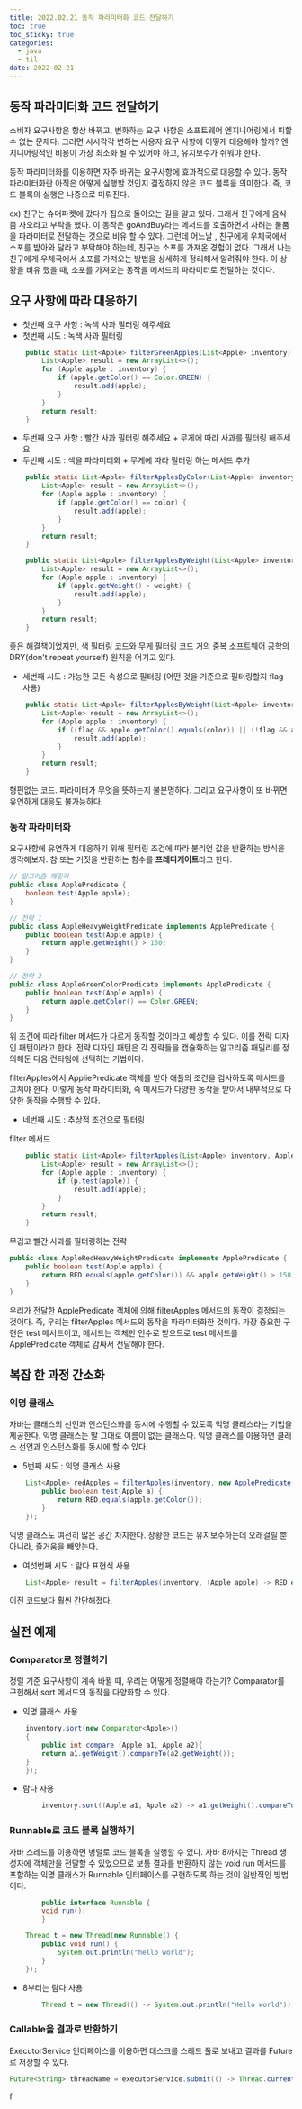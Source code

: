 ```yaml
---
title: 2022.02.21 동작 파라미터화 코드 전달하기
toc: true
toc_sticky: true
categories:
  - java
  - til
date: 2022-02-21
---
```


## 동작 파라미터화 코드 전달하기

소비자 요구사항은 항상 바뀌고, 변화하는 요구 사항은 소프트웨어 엔지니어링에서 피할 수 없는 문제다.
그러면 시시각각 변하는 사용자 요구 사항에 어떻게 대응해야 할까?
엔지니어링적인 비용이 가장 최소화 될 수 있어야 하고, 유지보수가 쉬워야 한다.

동작 파라미터화를 이용하면 자주 바뀌는 요구사항에 효과적으로 대응할 수 있다.
동작 파라미터화란 아직은 어떻게 실행할 것인지 결정하지 않은 코드 블록을 의미한다.
즉, 코드 블록의 실행은 나중으로 미뤄진다.

ex) 친구는 슈머파켓에 갔다가 집으로 돌아오는 길을 알고 있다. 그래서 친구에게 음식좀 사오라고 부탁을 했다.
이 동작은 goAndBuy라는 메서드를 호출하면서 사려는 물품을 파라미터로 전달하는 것으로 비유 할 수 있다.
그런데 어느날 , 친구에게 우체국에서 소포를 받아와 달라고 부탁해야 하는데, 친구는 소포를 가져온 경험이 없다.
그래서 나는 친구에게 우체국에서 소포를 가져오는 방법을 상세하게 정리해서 알려줘야 한다. 
이 상황을 비유 했을 때, 소포를 가져오는 동작을 메서드의 파라미터로 전달하는 것이다.



## 요구 사항에 따라 대응하기

- 첫번째 요구 사항 : 녹색 사과 필터링 해주세요
- 첫번째 시도 : 녹색 사과 필터링

```java
    public static List<Apple> filterGreenApples(List<Apple> inventory) {
        List<Apple> result = new ArrayList<>();
        for (Apple apple : inventory) {
            if (apple.getColor() == Color.GREEN) {
                result.add(apple);
            }
        }
        return result;
    }
```



- 두번째 요구 사항 : 빨간 사과 필터링 해주세요 + 무게에 따라 사과를 필터링 해주세요
- 두번째 시도 : 색을 파라미터화 + 무게에 따라 필터링 하는 메서드 추가

```java
    public static List<Apple> filterApplesByColor(List<Apple> inventory, Color color) {
        List<Apple> result = new ArrayList<>();
        for (Apple apple : inventory) {
            if (apple.getColor() == color) {
                result.add(apple);
            }
        }
        return result;
    }

```



```java
    public static List<Apple> filterApplesByWeight(List<Apple> inventory, int weight) {
        List<Apple> result = new ArrayList<>();
        for (Apple apple : inventory) {
            if (apple.getWeight() > weight) {
                result.add(apple);
            }
        }
        return result;
    }
```

좋은 해결책이었지만, 색 필터링 코드와 무게 필터링 코드 거의 중복
소프트웨어 공학의 DRY(don't repeat yourself) 원칙을 어기고 있다.



- 세번째 시도 : 가능한 모든 속성으로 필터링 (어떤 것을 기준으로 필터링할지 flag 사용)

```java
    public static List<Apple> filterApplesByWeight(List<Apple> inventory, Color color, int weight, boolean flag) {
        List<Apple> result = new ArrayList<>();
        for (Apple apple : inventory) {
            if ((flag && apple.getColor().equals(color)) || (!flag && apple.getWeight() > weight)) {
                result.add(apple);
            }
        }
        return result;
    }
```

형편없는 코드. 파라미터가 무엇을 뜻하는지 불분명하다.
그리고 요구사항이 또 바뀌면 유연하게 대응도 불가능하다.



### 동작 파라미터화

요구사항에 유연하게 대응하기 위해 필터링 조건에 따라 불리언 값을 반환하는 방식을 생각해보자.
참 또는 거짓을 반환하는 함수를 **프레디케이트**라고 한다.

```java
// 알고리즘 패밀리
public class ApplePredicate {
    boolean test(Apple apple);
}
```



```java
// 전략 1
public class AppleHeavyWeightPredicate implements ApplePredicate {
    public boolean test(Apple apple) {
        return apple.getWeight() > 150;
    }
}

// 전략 2
public class AppleGreenColorPredicate implements ApplePredicate {
    public boolean test(Apple apple) {
        return apple.getColor() == Color.GREEN;
    }
}
```

위 조건에 따라 filter 메서드가 다르게 동작할 것이라고 예상할 수 있다. 이를 전략 디자인 패턴이라고 한다.
전략 디자인 패턴은 각 전략들을 캡슐화하는 알고리즘 패밀리를 정의해둔 다음 런타임에 선택하는 기법이다.

filterApples에서 AppliePredicate 객체를 받아 애플의 조건을 검사하도록 메서드를 고쳐야 한다.
이렇게 동작 파라미터화, 즉 메서드가 다양한 동작을 받아서 내부적으로 다양한 동작을 수행할 수 있다.



- 네번째 시도 : 추상적 조건으로 필터링

filter 메서드
```java
    public static List<Apple> filterApples(List<Apple> inventory, ApplePredicate p) {
        List<Apple> result = new ArrayList<>();
        for (Apple apple : inventory) {
            if (p.test(apple)) {
                result.add(apple);
            }
        }
        return result;
    }
```


무겁고 빨간 사과를 필터링하는 전략

```java
public class AppleRedHeavyWeightPredicate implements ApplePredicate {
    public boolean test(Apple apple) {
        return RED.equals(apple.getColor()) && apple.getWeight() > 150;
    }
}
```



우리가 전달한 ApplePredicate 객체에 의해 filterApples 메서드의 동작이 결정되는 것이다.
즉, 우리는 filterApples 메서드의 동작을 파라미터화한 것이다.
가장 중요한 구현은 test 메서드이고, 메서드는 객체만 인수로 받으므로 test 메서드를 ApplePredicate 객체로 감싸서 전달해야 한다.



## 복잡 한 과정 간소화

### 익명 클래스

자바는 클래스의 선언과 인스턴스화를 동시에 수행할 수 있도록 익명 클래스라는 기법을 제공한다.
익명 클래스는 말 그대로 이름이 없는 클래스다. 익명 클래스를 이용하면 클래스 선언과 인스턴스화를 동시에 할 수 있다.

- 5번째 시도 : 익명 클래스 사용

```java
    List<Apple> redApples = filterApples(inventory, new ApplePredicate() {
        public boolean test(Apple a) {
            return RED.equals(apple.getColor());
        }
    });
```

익명 클래스도 여전히 많은 공간 차지한다.
장황한 코드는 유지보수하는데 오래걸릴 뿐 아니라, 즐거움을 빼앗는다.



- 여섯번째 시도 : 람다 표현식 사용

```java
    List<Apple> result = filterApples(inventory, (Apple apple) -> RED.equals(apple.getColor()));
```

이전 코드보다 훨씬 간단해졌다.



## 실전 예제

### Comparator로 정렬하기

정렬 기준 요구사항이 계속 바뀔 때, 우리는 어떻게 정렬해야 하는가?
Comparator를 구현해서 sort 메서드의 동작을 다양화할 수 있다.

- 익명 클래스 사용

```java
    inventory.sort(new Comparator<Apple>()
    {
        public int compare (Apple a1, Apple a2){
        return a1.getWeight().compareTo(a2.getWeight());
    }
    });
```

- 람다 사용

```java
		inventory.sort((Apple a1, Apple a2) -> a1.getWeight().compareTo(a2.getWeight()));
```



### Runnable로 코드 블록 실행하기

자바 스레드를 이용하면 병렬로 코드 블록을 실행할 수 있다.
자바 8까지는 Thread 생성자에 객체만을 전달할 수 있었으므로 보통 결과를 반환하지 않는 void run 메서드를 포함하는 익명 클래스가 Runnable 인터페이스를 구현하도록 하는 것이 일반적인 방법이다.

```java
		public interface Runnable {
   	 	void run();
		}

    Thread t = new Thread(new Runnable() {
        public void run() {
            System.out.println("hello world");
        }
    });
```

- 8부터는 람다 사용

```java
		Thread t = new Thread(() -> System.out.println("Hello world"));
```



### Callable을 결과로 반환하기

ExecutorService 인터페이스를 이용하면 태스크를 스레드 풀로 보내고 결과를 Future로 저장할 수 있다.

```java
Future<String> threadName = executorService.submit(() -> Thread.currentThread().getName())
```

f

